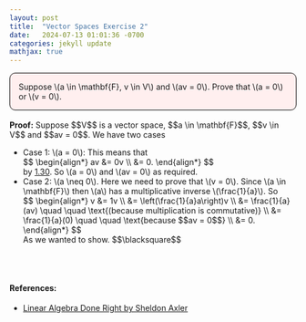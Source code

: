 ```yaml
---
layout: post
title:  "Vector Spaces Exercise 2"
date:   2024-07-13 01:01:36 -0700
categories: jekyll update
mathjax: true
---
```

<div style="background-color: #FFEFEF; padding: 15px 15px 15px 15px; border:1px solid black; border-bottom-left-radius: 10px; border-bottom-right-radius: 10px; border-top-left-radius: 10px; border-top-right-radius: 10px;">
  Suppose \(a \in \mathbf{F}, v \in V\) and \(av = 0\). Prove that \(a = 0\) or \(v = 0\).
</div>
<br>
<b>Proof:</b>
Suppose $$V$$ is a vector space, $$a \in \mathbf{F}$$, $$v \in V$$ and $$av = 0$$. We have two cases
<ul> 
	<li> Case 1: \(a = 0\): This means that
	<div>
	$$
	\begin{align*}
	av &= 0v \\
	   &= 0.
	\end{align*}
	$$
	</div>
	by <a href="https://linear.axler.net/LADR4e.pdf">1.30</a>. So \(a = 0\) and \(av = 0\) as required.</li>
	<li> Case 2: \(a \neq 0\). Here we need to prove that \(v = 0\). Since \(a \in \mathbf{F}\) then \(a\) has a multiplicative inverse \(\frac{1}{a}\). So
	<div>
	$$
	\begin{align*}
	v &= 1v \\
	&= \left(\frac{1}{a}a\right)v \\
	&= \frac{1}{a}(av) \quad \quad \text{(because multiplication is commutative)} \\
	&= \frac{1}{a}(0) \quad \quad \text{because $$av = 0$$} \\
	&= 0.
	\end{align*}
	$$
	</div>
As we wanted to show.  $$\blacksquare$$
</li>
</ul>
<br>
<br>
<!------------------------------------------------------------------------------------>
<h4>References:</h4>
<ul>
<li><a href="https://linear.axler.net">Linear Algebra Done Right by Sheldon Axler</a></li>
</ul>
